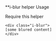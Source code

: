 **i-blur helper
Usage

Require this helper

```
<div class="i-blur">
[some blured content]
</div>

```
